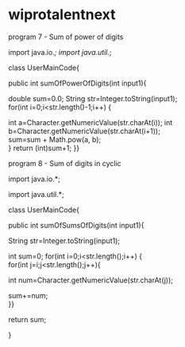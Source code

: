 # wiprotalentnext
program 7 - Sum of power of digits

import java.io.*;
import  java.util.*;

class UserMainCode{  

public int sumOfPowerOfDigits(int input1){ 

double sum=0.0; 
String str=Integer.toString(input1);   
for(int i=0;i<str.length()-1;i++)  {   

 int a=Character.getNumericValue(str.charAt(i)); 
 int b=Character.getNumericValue(str.charAt(i+1));   
sum=sum + Math.pow(a, b);  
 } 
 return (int)sum+1; 
}}

program 8 - Sum of digits in cyclic

import java.io.*;

import  java.util.*;

class UserMainCode{

public int sumOfSumsOfDigits(int input1){             

String str=Integer.toString(input1); 

int sum=0; 
for(int i=0;i<str.length();i++)  {   
 for(int j=i;j<str.length();j++){   

int num=Character.getNumericValue(str.charAt(j));   

sum+=num;  
}} 

  return sum; 

}
